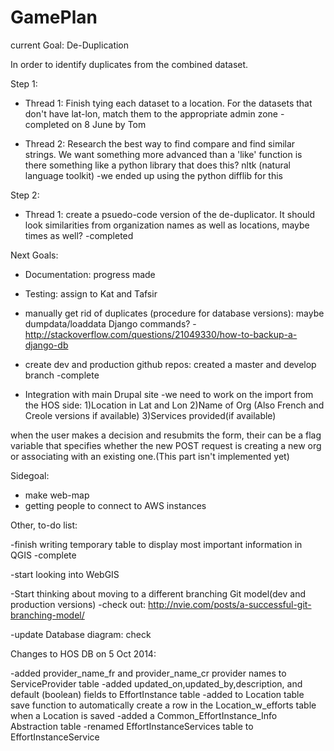 GamePlan
===========

current Goal: De-Duplication

In order to identify duplicates from the combined dataset.

Step 1:

- Thread 1: Finish tying each dataset to a location. For the datasets that don't have lat-lon, match them to the appropriate admin zone
	-completed on 8 June by Tom

- Thread 2: Research the best way to find compare and find similar strings. We want something more advanced than a 'like' function
is there something like a python library that does this? nltk (natural language toolkit) 
	-we ended up using the python difflib for this

Step 2:

- Thread 1: create a psuedo-code version of the de-duplicator. It should look similarities from organization names as well as locations,
maybe times as well? 
	-completed

Next Goals:

- Documentation: progress made
- Testing: assign to Kat and Tafsir
- manually get rid of duplicates (procedure for database versions): maybe dumpdata/loaddata Django commands?
	-http://stackoverflow.com/questions/21049330/how-to-backup-a-django-db
- create dev and production github repos: created a master and develop branch
	-complete
	
- Integration with main Drupal site
	-we need to work on the import from the HOS side:
		1)Location in Lat and Lon
		2)Name of Org (Also French and Creole versions if available)
		3)Services provided(if available)

when the user makes a decision and resubmits the form, their can be a flag variable that specifies whether 
the new POST request is creating a new org or associating with an existing one.(This part isn't implemented yet)

Sidegoal:

- make web-map
- getting people to connect to AWS instances


Other, to-do list:

-finish writing temporary table to display most important information in QGIS
	-complete

-start looking into WebGIS

-Start thinking about moving to a different branching Git model(dev and production versions)
	-check out: http://nvie.com/posts/a-successful-git-branching-model/

-update Database diagram: check

Changes to HOS DB on 5 Oct 2014:

-added provider_name_fr and provider_name_cr provider names to ServiceProvider table
-added updated_on,updated_by,description, and default (boolean) fields to EffortInstance table
-added to Location table save function to automatically create a row in the Location_w_efforts table when a Location is saved
-added a Common_EffortInstance_Info Abstraction table
-renamed EffortInstanceServices table to EffortInstanceService



